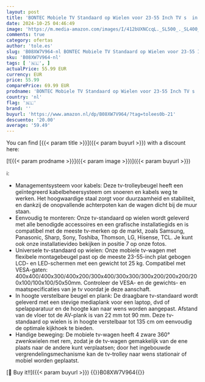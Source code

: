 ```yaml
---
layout: post
title: 'BONTEC Mobiele TV Standaard op Wielen voor 23-55 Inch TV s  in Hoogte Verstelbare Draagbare TV Standaard met Laptopplank  MAX. VESA 400x400 mm  tot 25KG'
date: 2024-10-25 04:46:49
image: 'https://m.media-amazon.com/images/I/412bUXNCcqL._SL500_._SL400_.jpg'
comments: true
category: ofertas
author: 'tole.es'
slug: 'B08XW7V964-nl BONTEC Mobiele TV Standaard op Wielen voor 23-55 Inch TV s...'
sku: 'B08XW7V964-nl'
tags: [ '🇳🇱', ]
actualPrice: 55.99 EUR
currency: EUR
price: 55.99
comparePrice: 69.99 EUR
prodname: 'BONTEC Mobiele TV Standaard op Wielen voor 23-55 Inch TV s  in Hoogte Verstelbare Draagbare TV Standaard met Laptopplank  MAX. VESA 400x400 mm  tot 25KG'
country: 'nl'
flag: '🇳🇱'
brand: ''
buyurl: 'https://www.amazon.nl/dp/B08XW7V964/?tag=tolees0b-21'
descuento: '20.00'
average: '59.49'
---
```


You can find [{{< param title >}}]({{< param buyurl >}}) with a discount here:

[![{{< param prodname >}}]({{< param image >}})]({{< param buyurl >}})

ℹ️:

- Managementsysteem voor kabels: Deze tv-trolleybeugel heeft een geïntegreerd kabelbeheersysteem om snoeren en kabels weg te werken. Het hoogwaardige staal zorgt voor duurzaamheid en stabiliteit, en dankzij de onopvallende achterpoten kan de wagen dicht bij de muur staan.
- Eenvoudig te monteren: Onze tv-standaard op wielen wordt geleverd met alle benodigde accessoires en een grafische installatiegids en is compatibel met de meeste tv-merken op de markt, zoals Samsung, Panasonic, Sharp, Sony, Toshiba, Thomson, LG, Hisense, TCL. Je kunt ook onze installatievideo bekijken in positie 7 op onze fotos.
- Universele tv-standaard op wielen: Onze mobiele tv-wagen met flexibele montagebeugel past op de meeste 23-55-inch plat gebogen LCD- en LED-schermen met een gewicht tot 25 kg. Compatibel met VESA-gaten: 400x400/400x300/400x200/300x400/300x300/300x200/200x200/200x100/100x100/50x50mm. Controleer de VESA- en de gewichts- en maatspecificaties van je tv voordat je deze aanschaft.
- In hoogte verstelbare beugel en plank: De draagbare tv-standaard wordt geleverd met een stevige mediaplank voor een laptop, dvd of spelapparatuur en de hoogte kan naar wens worden aangepast. Afstand van de vloer tot de AV-plank is van 22 mm tot 90 mm. Deze tv-standaard op wielen is in hoogte verstelbaar tot 135 cm om eenvoudig de optimale kijkhoek te bieden.
- Handige beweging: De mobiele tv-wagen heeft 4 zware 360° zwenkwielen met rem, zodat je de tv-wagen gemakkelijk van de ene plaats naar de andere kunt verplaatsen; door het ingebouwde vergrendelingsmechanisme kan de tv-trolley naar wens stationair of mobiel worden geplaatst.

[🛒 Buy it!!]({{< param buyurl >}})
{{<world>}}B08XW7V964{{</world>}}
